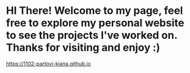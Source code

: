 # HI There! Welcome to my page, feel free to explore my personal website to see the projects I've worked on. Thanks for visiting and enjoy :)

https://1102-partovi-kiana.github.io
